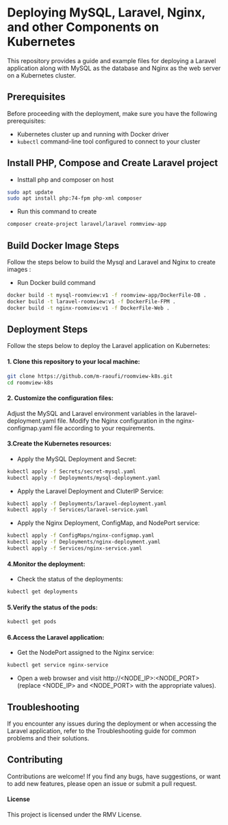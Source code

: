 # Deploying MySQL, Laravel, Nginx, and other Components on Kubernetes

This repository provides a guide and example files for deploying a Laravel application along with MySQL as the database and Nginx as the web server on a Kubernetes cluster.

## Prerequisites

Before proceeding with the deployment, make sure you have the following prerequisites:

- Kubernetes cluster up and running with Docker driver
- `kubectl` command-line tool configured to connect to your cluster

## Install PHP, Compose and Create Laravel project 

- Insttall php and composer on host
```bash
sudo apt update
sudo apt install php:74-fpm php-xml composer
```
- Run this command to create 
```bash
composer create-project laravel/laravel rommview-app
```

## Build Docker Image Steps

Follow the steps below to build the Mysql and Laravel and Nginx to create images :

- Run Docker build command

```bash
docker build -t mysql-roomview:v1 -f roomview-app/DockerFile-DB .
docker build -t laravel-roomview:v1 -f DockerFile-FPM .
docker build -t nginx-roomview:v1 -f DockerFile-Web .
```

## Deployment Steps

Follow the steps below to deploy the Laravel application on Kubernetes:

#### 1. Clone this repository to your local machine:

   ```bash
   git clone https://github.com/m-raoufi/roomview-k8s.git
   cd roomview-k8s
   ```
#### 2. Customize the configuration files:

Adjust the MySQL and Laravel environment variables in the laravel-deployment.yaml file.
Modify the Nginx configuration in the nginx-configmap.yaml file according to your requirements.

#### 3.Create the Kubernetes resources:

- Apply the MySQL Deployment and Secret:

```bash
kubectl apply -f Secrets/secret-mysql.yaml
kubectl apply -f Deployments/mysql-deployment.yaml
```

- Apply the Laravel Deployment and CluterIP Service:

```bash
kubectl apply -f Deployments/laravel-deployment.yaml
kubectl apply -f Services/laravel-service.yaml
```
- Apply the Nginx Deployment, ConfigMap, and NodePort service:

```bash
kubectl apply -f ConfigMaps/nginx-configmap.yaml
kubectl apply -f Deployments/nginx-deployment.yaml
kubectl apply -f Services/nginx-service.yaml
```

#### 4.Monitor the deployment:

- Check the status of the deployments:

```bash
kubectl get deployments
```
#### 5.Verify the status of the pods:

```bash
kubectl get pods
```

#### 6.Access the Laravel application:

- Get the NodePort assigned to the Nginx service:

```bash
kubectl get service nginx-service
```
- Open a web browser and visit http://<NODE_IP>:<NODE_PORT> (replace <NODE_IP> and <NODE_PORT> with the appropriate values).

## Troubleshooting
If you encounter any issues during the deployment or when accessing the Laravel application, refer to the Troubleshooting guide for common problems and their solutions.

## Contributing
Contributions are welcome! If you find any bugs, have suggestions, or want to add new features, please open an issue or submit a pull request.

#### License
This project is licensed under the RMV License.

